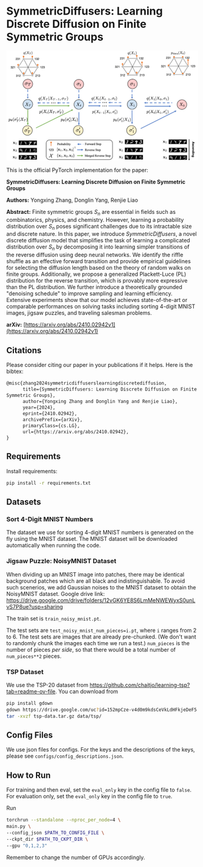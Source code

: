 # SymmetricDiffusers: Learning Discrete Diffusion on Finite Symmetric Groups

<p align="center">
<img src="Figures/model_illustration.png" alt="model" width="600"/>
</p>


This is the official PyTorch implementation for the paper:

**SymmetricDiffusers: Learning Discrete Diffusion on Finite Symmetric Groups**

**Authors:** Yongxing Zhang, Donglin Yang, Renjie Liao

**Abstract:** Finite symmetric groups $S_n$ are essential in fields such as combinatorics, physics, and chemistry. However, learning a probability distribution over $S_n$ poses significant challenges due to its intractable size and discrete nature. In this paper, we introduce *SymmetricDiffusers*, a novel discrete diffusion model that simplifies the task of learning a complicated distribution over $S_n$ by decomposing it into learning simpler transitions of the reverse diffusion using deep neural networks. We identify the riffle shuffle as an effective forward transition and provide empirical guidelines for selecting the diffusion length based on the theory of random walks on finite groups. Additionally, we propose a generalized Plackett-Luce (PL) distribution for the reverse transition, which is provably more expressive than the PL distribution. We further introduce a theoretically grounded "denoising schedule" to improve sampling and learning efficiency. Extensive experiments show that our model achieves state-of-the-art or comparable performances on solving tasks including sorting 4-digit MNIST images, jigsaw puzzles, and traveling salesman problems.

**arXiv:** [https://arxiv.org/abs/2410.02942v1](https://arxiv.org/abs/2410.02942v1)

## Citations
Please consider citing our paper in your publications if it helps. Here is the bibtex:

```
@misc{zhang2024symmetricdiffuserslearningdiscretediffusion,
      title={SymmetricDiffusers: Learning Discrete Diffusion on Finite Symmetric Groups}, 
      author={Yongxing Zhang and Donglin Yang and Renjie Liao},
      year={2024},
      eprint={2410.02942},
      archivePrefix={arXiv},
      primaryClass={cs.LG},
      url={https://arxiv.org/abs/2410.02942}, 
}
```

## Requirements
Install requirements:
```bash
pip install -r requirements.txt
```

## Datasets

### Sort 4-Digit MNIST Numbers

The dataset we use for sorting 4-digit MNIST numbers is generated on the fly using the MNIST dataset.
The MNIST dataset will be downloaded automatically when running the code.

### Jigsaw Puzzle: NoisyMNIST Dataset

When dividing up an MNIST image into patches, there may be identical background patches which are all black and indistinguishable.
To avoid such scenerios, we add Gaussian noises to the MNIST dataset to obtain the NoisyMNIST dataset.
Google drive link:
https://drive.google.com/drive/folders/12vGK6YE8S6LmMeNWEWyxS0unLvS7P8ue?usp=sharing

The train set is `train_noisy_mnist.pt`.

The test sets are `test_noisy_mnist_num_pieces=i.pt`, where `i` ranges from 2 to 6.
The test sets are images that are already pre-chunked. (We don't want to randomly chunk the images each time we run a test.) `num_pieces` is the number of pieces *per side*, so that there would be a total number of `num_pieces**2` pieces.


### TSP Dataset 

We use the TSP-20 dataset from https://github.com/chaitjo/learning-tsp?tab=readme-ov-file.
You can download from 
```bash
pip install gdown
gdown https://drive.google.com/uc?id=152mpCze-v4d0m9kdsCeVkLdHFkjeDeF5
tar -xvzf tsp-data.tar.gz data/tsp/
```

## Config Files

We use json files for configs. 
For the keys and the descriptions of the keys, please see `configs/config_descriptions.json`.

## How to Run

For training and then eval, set the `eval_only` key in the config file to `false`. 
For evaluation only, set the `eval_only` key in the config file to `true`.

Run 
```bash
torchrun --standalone --nproc_per_node=4 \
main.py \
--config_json $PATH_TO_CONFIG_FILE \
--ckpt_dir $PATH_TO_CKPT_DIR \
--gpu "0,1,2,3"
```
Remember to change the number of GPUs accordingly.
